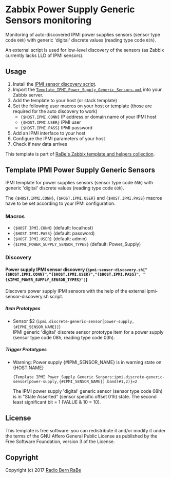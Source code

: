 # Zabbix Power Supply Generic Sensors monitoring
Monitoring of auto-discovered IPMI power supplies sensors (sensor type code
`08h`) with generic 'digital' discrete values (reading type code `03h`).

An external script is used for low-level discovery of the sensors (as Zabbix currently lacks LLD of IPMI sensors).

## Usage
1. Install the [IPMI sensor discovery script](../Sensor_Discovery).
2. Import the
   [`Template_IPMI_Power_Supply_Generic_Sensors.xml`](Template_IPMI_Power_Supply_Generic_Sensors.xml)
   into your Zabbix server.
3. Add the template to your host (or stack template)
4. Set the following user macros on your host or template (those are required
   for the auto discovery to work)
   * `{$HOST.IPMI.CONN}` IP address or domain name of your IPMI host
   * `{$HOST.IPMI.USER}` IPMI user
   * `{$HOST.IPMI.PASS}` IPMI password
5. Add an IPMI interface to your host
6. Configure the IPMI parameters of your host
7. Check if new data arrives

This template is part of [RaBe's Zabbix template and helpers
collection](https://github.com/radiorabe/rabe-zabbix).
## Template IPMI Power Supply Generic Sensors
IPMI template for power supplies sensors (sensor type code `08h`) with generic 'digital' discrete values (reading type code `03h`).

The `{$HOST.IPMI.CONN}`, `{$HOST.IPMI.USER}` and `{$HOST.IPMI.PASS}` macros have to be set according to your IPMI configuration.
### Macros
* `{$HOST.IPMI.CONN}` (default: localhost)
* `{$HOST.IPMI.PASS}` (default: password)
* `{$HOST.IPMI.USER}` (default: admin)
* `{$IPMI_POWER_SUPPLY_SENSOR_TYPES}` (default: Power_Supply)
### Discovery
#### Power supply IPMI sensor discovery (`ipmi-sensor-discovery.sh["{$HOST.IPMI.CONN}","{$HOST.IPMI.USER}","{$HOST.IPMI.PASS}", "{$IPMI_POWER_SUPPLY_SENSOR_TYPES}"]`)
Discovers power supply IPMI sensors with the help of the external ipmi-sensor-discovery.sh script.
##### Item Prototypes
* Sensor $2 (`ipmi.discrete-generic-sensor[power-supply,{#IPMI_SENSOR_NAME}]`)  
  IPMI generic 'digital' discrete sensor prototype item for a power supply (sensor type code 08h, reading type code 03h).
##### Trigger Prototypes
* Warning: Power supply {#IPMI_SENSOR_NAME} is in warning state on {HOST.NAME}
  ```
  {Template IPMI Power Supply Generic Sensors:ipmi.discrete-generic-sensor[power-supply,{#IPMI_SENSOR_NAME}].band(#1,2)}=2
  ```
  The IPMI power supply 'digital' generic sensor (sensor
type code 08h) is in "State Asserted" (sensor specific offset 01h) state. The second least significant bit = 1 (VALUE & 10 = 10).

## License
This template is free software: you can redistribute it and/or modify it under
the terms of the GNU Affero General Public License as published by the Free
Software Foundation, version 3 of the License.

## Copyright
Copyright (c) 2017 [Radio Bern RaBe](http://www.rabe.ch)
